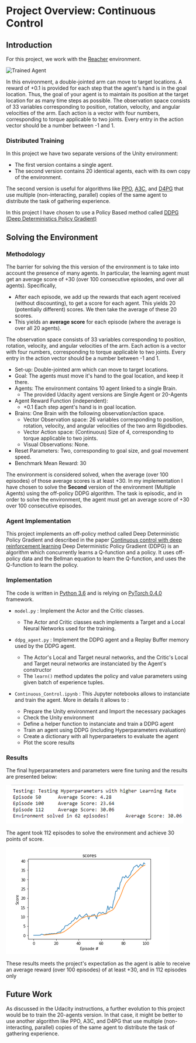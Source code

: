[//]: # (Image References)

[image1]: https://user-images.githubusercontent.com/10624937/43851024-320ba930-9aff-11e8-8493-ee547c6af349.gif "Trained Agent"
[image2]: https://user-images.githubusercontent.com/10624937/43851646-d899bf20-9b00-11e8-858c-29b5c2c94ccc.png "Crawler"


# Project Overview: Continuous Control

## Introduction

For this project, we work with the [Reacher](https://github.com/Unity-Technologies/ml-agents/blob/master/docs/Learning-Environment-Examples.md#reacher) environment.

![Trained Agent][image1]

In this environment, a double-jointed arm can move to target locations. A reward of +0.1 is provided for each step that the agent's hand is in the goal location. Thus, the goal of your agent is to maintain its position at the target location for as many time steps as possible. The observation space consists of 33 variables corresponding to position, rotation, velocity, and angular velocities of the arm. Each action is a vector with four numbers, corresponding to torque applicable to two joints. Every entry in the action vector should be a number between -1 and 1.

### Distributed Training

In this project we have two separate versions of the Unity environment:
- The first version contains a single agent.
- The second version contains 20 identical agents, each with its own copy of the environment.  

The second version is useful for algorithms like [PPO](https://arxiv.org/pdf/1707.06347.pdf), [A3C](https://arxiv.org/pdf/1602.01783.pdf), and [D4PG](https://openreview.net/pdf?id=SyZipzbCb) that use multiple (non-interacting, parallel) copies of the same agent to distribute the task of gathering experience.

In this project I have chosen to use a Policy Based method called [DDPG (Deep Deterministics Policy Gradient)](https://spinningup.openai.com/en/latest/algorithms/ddpg.html)

## Solving the Environment

### Methodology

The barrier for solving the this version of the environment is to take into account the presence of many agents.  In particular, the learning agent must get an average score of +30 (over 100 consecutive episodes, and over all agents).  Specifically,
- After each episode, we add up the rewards that each agent received (without discounting), to get a score for each agent.  This yields 20 (potentially different) scores.  We then take the average of these 20 scores. 
- This yields an **average score** for each episode (where the average is over all 20 agents).

The observation space consists of 33 variables corresponding to position, rotation, velocity, and angular velocities of the arm. Each action is a vector with four numbers, corresponding to torque applicable to two joints. Every entry in the action vector should be a number between -1 and 1.

- Set-up: Double-jointed arm which can move to target locations.
- Goal: The agents must move it's hand to the goal location, and keep it there.
- Agents: The environment contains 10 agent linked to a single Brain.
  - The provided Udacity agent versions are Single Agent or 20-Agents
- Agent Reward Function (independent):
  - +0.1 Each step agent's hand is in goal location.
- Brains: One Brain with the following observation/action space.
  - Vector Observation space: 26 variables corresponding to position, rotation, velocity, and angular velocities of the two arm Rigidbodies.
  - Vector Action space: (Continuous) Size of 4, corresponding to torque applicable to two joints.
  - Visual Observations: None.
- Reset Parameters: Two, corresponding to goal size, and goal movement speed.
- Benchmark Mean Reward: 30


The environment is considered solved, when the average (over 100 episodes) of those average scores is at least +30. In my implementation I have chosen to solve the **Second** version of the environment (Multiple Agents) using the off-policy DDPG algorithm. The task is episodic, and in order to solve the environment, the agent must get an average score of +30 over 100 consecutive episodes.


### Agent Implementation

This project implements an off-policy method called Deep Deterministic Policy Gradient and described in the paper [Continuous control with deep reinforcement learning](https://arxiv.org/abs/1509.02971) Deep Deterministic Policy Gradient (DDPG) is an algorithm which concurrently learns a Q-function and a policy. It uses off-policy data and the Bellman equation to learn the Q-function, and uses the Q-function to learn the policy.

### Implementation

The code is written in [Python 3.6](https://www.python.org/downloads/release/python-360/) and is relying on [PyTorch 0.4.0](https://pytorch.org/docs/0.4.0/) framework.

- `model.py` : Implement the Actor and the Critic classes.
    - The Actor and Critic classes each implements a Target and a Local Neural Networks used for the training.

- `ddpg_agent.py` : Implement the DDPG agent and a Replay Buffer memory used by the DDPG agent.
    - The Actor's Local and Target neural networks, and the Critic's Local and Target neural networks are instanciated by the Agent's constructor
    - The `learn()` method updates the policy and value parameters using given batch of experience tuples.

- `Continuous_Control.ipynb` : This Jupyter notebooks allows to instanciate and train the agent. More in details it allows to :

    - Prepare the Unity environment and Import the necessary packages
    - Check the Unity environment
    - Define a helper function to instanciate and train a DDPG agent
    - Train an agent using DDPG (including Hyperparameters evaluation)
    - Create a dictionary with all hyperparaeters to evaluate the agent
    - Plot the score results

### Results

The final hyperparameters and parameters were fine tuning and the results are presented below:

![History](plots/history.png)

The agent took 112 episodes to solve the environment and achieve 30 points of score.

![Plot](plots/chart.png)

These results meets the project's expectation as the agent is able to receive an average reward (over 100 episodes) of at least +30, and in 112 episodes only

## Future Work

As discussed in the Udacity instructions, a further evolution to this project would be to train the 20-agents version. In that case, it might be better to use another algorithm like PPO, A3C, and D4PG that use multiple (non-interacting, parallel) copies of the same agent to distribute the task of gathering experience.